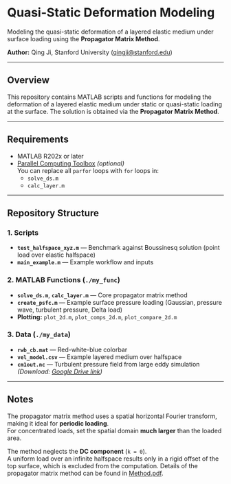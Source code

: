 # Quasi-Static Deformation Modeling

Modeling the quasi-static deformation of a layered elastic medium under surface loading using the **Propagator Matrix Method**.

**Author:** Qing Ji, Stanford University  (qingji@stanford.edu)

---

## Overview
This repository contains MATLAB scripts and functions for modeling the deformation of a layered elastic medium under static or quasi-static loading at the surface. The solution is obtained via the **Propagator Matrix Method**.

---

## Requirements
- MATLAB R202x or later
- [Parallel Computing Toolbox](https://www.mathworks.com/products/parallel-computing.html) *(optional)*  
  You can replace all `parfor` loops with `for` loops in:
  - `solve_ds.m`
  - `calc_layer.m`

---

## Repository Structure

### 1. Scripts
- **`test_halfspace_xyz.m`** — Benchmark against Boussinesq solution (point load over elastic halfspace)
- **`main_example.m`** — Example workflow and inputs

### 2. MATLAB Functions (`./my_func`)
- **`solve_ds.m`**, **`calc_layer.m`** — Core propagator matrix method
- **`create_psfc.m`** — Example surface pressure loading (Gaussian, pressure wave, turbulent pressure, Delta load)
- **Plotting:** `plot_2d.m`, `plot_comps_2d.m`, `plot_compare_2d.m`

### 3. Data (`./my_data`)
- **`rwb_cb.mat`** — Red-white-blue colorbar  
- **`vel_model.csv`** — Example layered medium over halfspace  
- **`cm1out.nc`** — Turbulent pressure field from large eddy simulation  
  *(Download: [Google Drive link](https://drive.google.com/file/d/19DOqOyQnbwYKHG0U1_NNDzsCQnU6Bwfq/view?usp=sharing))*

---

## Notes

The propagator matrix method uses a spatial horizontal Fourier transform, making it ideal for **periodic loading**.  
For concentrated loads, set the spatial domain **much larger** than the loaded area.

The method neglects the **DC component** (`k = 0`).  
A uniform load over an infinite halfspace results only in a rigid offset of the top surface, which is excluded from the computation.
Details of the propagator matrix method can be found in [Method.pdf](./Method.pdf).
